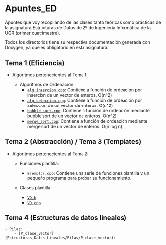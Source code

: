 # Apuntes_ED

Apuntes que voy recopilando de las clases tanto teóricas como prácticas de la asignatura Estructuras de Datos
de 2º de Ingeniería Informática de la UGR (primer cuatrimestre).  
  
Todos los directorios tiene su respectiva documentación generada con Doxygen, ya que es obligatorio en esta asignatura.

## Tema 1 (Eficiencia)

- Algoritmos pertenecientes al Tema 1:  

	- Algoritmos de Ordenacion:
		- [`alg_insercion.cpp`](Algoritmos_Ordenacion/alg_insercion.cpp): Contiene a función de ordeación por inserción de un vector de enteros. O(n^2)
		- [`alg_seleccion.cpp`](Algoritmos_Ordenacion/alg_seleccion.cpp): Contiene a función de ordeación por seleccion de un vector de enteros. O(n^2)
		- [`bubble_sort.cpp`](Algoritmos_Ordenacion/bubble_sort.cpp): Contiene a función de ordeación mediante bubble sort de un vector de enteros. O(n^2)
		- [`merge_sort.cpp`](Algoritmos_Ordenacion/merge_sort.cpp): Contiene a función de ordeación mediante merge sort de un vector de enteros. O(n log n)

## Tema 2 (Abstracción) / Tema 3 (Templates)

- Algoritmos pertenecientes al Tema 2:  

	- Funciones plantilla:
		- [`Ejemplos.cpp`](Funciones_Plantilla/Ejemplos.cpp): Contiene una serie de funciones plantilla y un pequeño programa para probar su funcionamiento.  

	- Clases plantilla: 
		- [`VD.h`](Clases_Plantilla/VD.h)
		- [`VD.cpp`](Clases_Plantilla/VD.cpp)

## Tema 4 (Estructuras de datos lineales)

	- Pilas: 
		- [P_clase_vector](Estructuras_Datos_Lineales/Pilas/P_clase_vector): 
